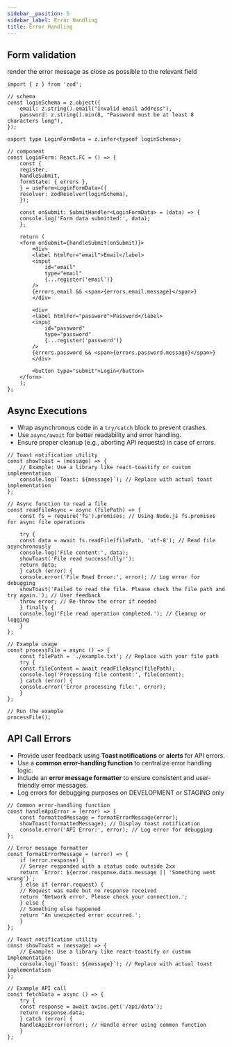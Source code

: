 ```yaml
---
sidebar__position: 5
sidebar_label: Error Handling
title: Error Handling
---
```



## Form validation
render the error message as close as possible to the relevant field

```tsx
import { z } from 'zod';

// schema
const loginSchema = z.object({
    email: z.string().email("Invalid email address"),
    password: z.string().min(8, "Password must be at least 8 characters long"),
});

export type LoginFormData = z.infer<typeof loginSchema>;

// component
const LoginForm: React.FC = () => {
    const {
    register,
    handleSubmit,
    formState: { errors },
    } = useForm<LoginFormData>({
    resolver: zodResolver(loginSchema),
    });

    const onSubmit: SubmitHandler<LoginFormData> = (data) => {
    console.log('Form data submitted:', data);
    };

    return (
    <form onSubmit={handleSubmit(onSubmit)}>
        <div>
        <label htmlFor="email">Email</label>
        <input
            id="email"
            type="email"
            {...register('email')}
        />
        {errors.email && <span>{errors.email.message}</span>}
        </div>

        <div>
        <label htmlFor="password">Password</label>
        <input
            id="password"
            type="password"
            {...register('password')}
        />
        {errors.password && <span>{errors.password.message}</span>}
        </div>

        <button type="submit">Login</button>
    </form>
    );
};
```

## **Async Executions**
- Wrap asynchronous code in a `try/catch` block to prevent crashes.
- Use `async/await` for better readability and error handling.
- Ensure proper cleanup (e.g., aborting API requests) in case of errors.

```tsx
// Toast notification utility
const showToast = (message) => {
    // Example: Use a library like react-toastify or custom implementation
    console.log(`Toast: ${message}`); // Replace with actual toast implementation
};

// Async function to read a file
const readFileAsync = async (filePath) => {
    const fs = require('fs').promises; // Using Node.js fs.promises for async file operations

    try {
    const data = await fs.readFile(filePath, 'utf-8'); // Read file asynchronously
    console.log('File content:', data);
    showToast('File read successfully!');
    return data;
    } catch (error) {
    console.error('File Read Error:', error); // Log error for debugging
    showToast('Failed to read the file. Please check the file path and try again.'); // User feedback
    throw error; // Re-throw the error if needed
    } finally {
    console.log('File read operation completed.'); // Cleanup or logging
    }
};

// Example usage
const processFile = async () => {
    const filePath = './example.txt'; // Replace with your file path
    try {
    const fileContent = await readFileAsync(filePath);
    console.log('Processing file content:', fileContent);
    } catch (error) {
    console.error('Error processing file:', error);
    }
};

// Run the example
processFile();
```

## **API Call Errors**
- Provide user feedback using **Toast notifications** or **alerts** for API errors.
- Use a **common error-handling function** to centralize error handling logic.
- Include an **error message formatter** to ensure consistent and user-friendly error messages.
- Log errors for debugging purposes on DEVELOPMENT or STAGING only

```tsx
// Common error-handling function
const handleApiError = (error) => {
    const formattedMessage = formatErrorMessage(error);
    showToast(formattedMessage); // Display toast notification
    console.error('API Error:', error); // Log error for debugging
};

// Error message formatter
const formatErrorMessage = (error) => {
    if (error.response) {
    // Server responded with a status code outside 2xx
    return `Error: ${error.response.data.message || 'Something went wrong'}`;
    } else if (error.request) {
    // Request was made but no response received
    return 'Network error. Please check your connection.';
    } else {
    // Something else happened
    return 'An unexpected error occurred.';
    }
};

// Toast notification utility
const showToast = (message) => {
    // Example: Use a library like react-toastify or custom implementation
    console.log(`Toast: ${message}`); // Replace with actual toast implementation
};

// Example API call
const fetchData = async () => {
    try {
    const response = await axios.get('/api/data');
    return response.data;
    } catch (error) {
    handleApiError(error); // Handle error using common function
    }
};
```